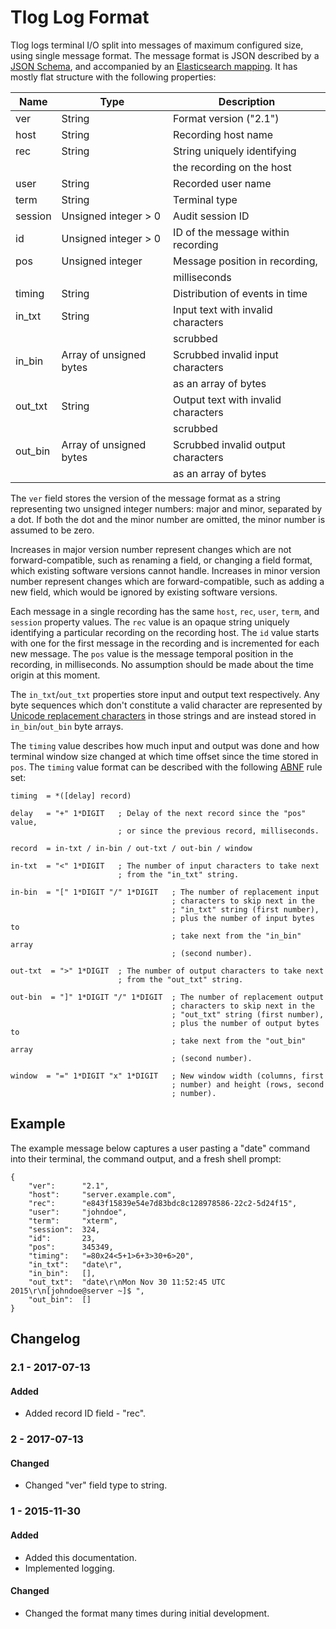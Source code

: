 Tlog Log Format
===============

Tlog logs terminal I/O split into messages of maximum configured size, using
single message format. The message format is JSON described by a [JSON
Schema](schema.json), and accompanied by an [Elasticsearch
mapping](mapping.json). It has mostly flat structure with the following
properties:

| Name      | Type                      | Description
| --------- | ------------------------- | ----------------------
| ver       | String                    | Format version ("2.1")
| host      | String                    | Recording host name
| rec       | String                    | String uniquely identifying
|           |                           | the recording on the host
| user      | String                    | Recorded user name
| term      | String                    | Terminal type
| session   | Unsigned integer > 0      | Audit session ID
| id        | Unsigned integer > 0      | ID of the message within recording
| pos       | Unsigned integer          | Message position in recording,
|           |                           | milliseconds
| timing    | String                    | Distribution of events in time
| in_txt    | String                    | Input text with invalid characters
|           |                           | scrubbed
| in_bin    | Array of unsigned bytes   | Scrubbed invalid input characters
|           |                           | as an array of bytes
| out_txt   | String                    | Output text with invalid characters
|           |                           | scrubbed
| out_bin   | Array of unsigned bytes   | Scrubbed invalid output characters
|           |                           | as an array of bytes

The `ver` field stores the version of the message format as a string
representing two unsigned integer numbers: major and minor, separated by a
dot. If both the dot and the minor number are omitted, the minor number is
assumed to be zero.

Increases in major version number represent changes which are not
forward-compatible, such as renaming a field, or changing a field format,
which existing software versions cannot handle. Increases in minor version
number represent changes which are forward-compatible, such as adding a new
field, which would be ignored by existing software versions.

Each message in a single recording has the same `host`, `rec`, `user`, `term`,
and `session` property values. The `rec` value is an opaque string uniquely
identifying a particular recording on the recording host. The `id` value
starts with one for the first message in the recording and is incremented for
each new message. The `pos` value is the message temporal position in the
recording, in milliseconds. No assumption should be made about the time origin
at this moment.

The `in_txt`/`out_txt` properties store input and output text respectively.
Any byte sequences which don't constitute a valid character are represented by
[Unicode replacement characters][replacement_character] in those strings and
are instead stored in `in_bin`/`out_bin` byte arrays.

The `timing` value describes how much input and output was done and how
terminal window size changed at which time offset since the time stored in
`pos`.  The `timing` value format can be described with the following
[ABNF][ABNF] rule set:

    timing  = *([delay] record)

    delay   = "+" 1*DIGIT   ; Delay of the next record since the "pos" value,
                            ; or since the previous record, milliseconds.

    record  = in-txt / in-bin / out-txt / out-bin / window

    in-txt  = "<" 1*DIGIT   ; The number of input characters to take next
                            ; from the "in_txt" string.

    in-bin  = "[" 1*DIGIT "/" 1*DIGIT   ; The number of replacement input
                                        ; characters to skip next in the
                                        ; "in_txt" string (first number),
                                        ; plus the number of input bytes to
                                        ; take next from the "in_bin" array
                                        ; (second number).

    out-txt  = ">" 1*DIGIT  ; The number of output characters to take next
                            ; from the "out_txt" string.

    out-bin  = "]" 1*DIGIT "/" 1*DIGIT  ; The number of replacement output
                                        ; characters to skip next in the
                                        ; "out_txt" string (first number),
                                        ; plus the number of output bytes to
                                        ; take next from the "out_bin" array
                                        ; (second number).

    window  = "=" 1*DIGIT "x" 1*DIGIT   ; New window width (columns, first
                                        ; number) and height (rows, second
                                        ; number).

Example
-------

The example message below captures a user pasting a "date" command into their
terminal, the command output, and a fresh shell prompt:

    {
        "ver":      "2.1",
        "host":     "server.example.com",
        "rec":      "e843f15839e54e7d83bdc8c128978586-22c2-5d24f15",
        "user":     "johndoe",
        "term":     "xterm",
        "session":  324,
        "id":       23,
        "pos":      345349,
        "timing":   "=80x24<5+1>6+3>30+6>20",
        "in_txt":   "date\r",
        "in_bin":   [],
        "out_txt":  "date\r\nMon Nov 30 11:52:45 UTC 2015\r\n[johndoe@server ~]$ ",
        "out_bin":  []
    }

Changelog
---------

### 2.1 - 2017-07-13
#### Added
- Added record ID field - "rec".

### 2 - 2017-07-13
#### Changed
- Changed "ver" field type to string.

### 1 - 2015-11-30
#### Added
- Added this documentation.
- Implemented logging.
#### Changed
- Changed the format many times during initial development.

[replacement_character]: https://en.wikipedia.org/wiki/Specials_%28Unicode_block%29#Replacement_character
[ABNF]: https://tools.ietf.org/html/rfc5234
